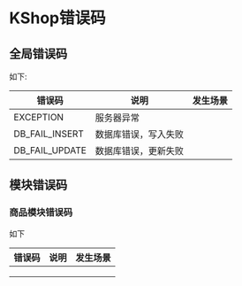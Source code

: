 # KShop错误码

## 全局错误码

如下:

| 错误码            | 说明         | 发生场景 |
| -------------- | ---------- | ---- |
| EXCEPTION      | 服务器异常      |      |
| DB_FAIL_INSERT | 数据库错误，写入失败 |      |
| DB_FAIL_UPDATE | 数据库错误，更新失败 |      |

## 模块错误码

### 商品模块错误码

如下

| 错误码  | 说明   | 发生场景 |
| ---- | ---- | ---- |
|      |      |      |
|      |      |      |
|      |      |      |


